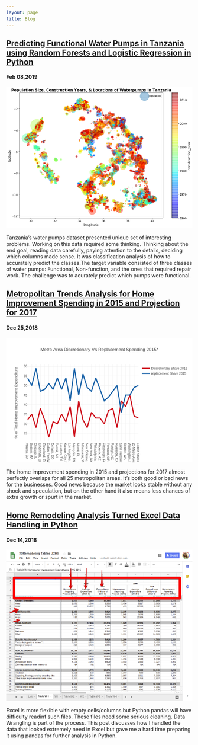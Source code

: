 ```yaml
---
layout: page
title: Blog
---
```

## [Predicting Functional Water Pumps in Tanzania using Random Forests and Logistic Regression in Python](https://itnext.io/predicting-functional-water-pumps-in-tanzania-using-random-forests-and-logistic-regression-in-ffa04b0617f2)
#### Feb 08,2019
![](/img/tanzania_water_pump.png)

Tanzania’s water pumps dataset presented unique set of interesting problems. Working on this data required some thinking. Thinking about the end goal, reading data carefully, paying attention to the details, deciding which columns made sense. It was classification analysis of how to accurately predict the classes.The target variable consisted of three classes of water pumps: Functional, Non-function, and the ones that required repair work.  The challenge was to acurately predict which pumps were functional.


## [Metropolitan Trends Analysis for Home Improvement Spending in 2015 and Projection for 2017](https://towardsdatascience.com/metropolitan-trends-analysis-for-home-improvement-spending-in-2015-and-projection-for-2017-ca2a8609ceba)
#### Dec 25,2018
![](/img/newplot.png)

The home improvement spending in 2015 and projections for 2017 almost perfectly overlaps for all 25 metropolitan areas. It’s both good or bad news for the businesses. Good news because the market looks stable without any shock and speculation, but on the other hand it also means less chances of extra growth or spurt in the market.


## [Home Remodeling Analysis Turned Excel Data Handling in Python](https://towardsdatascience.com/home-remodeling-analysis-turned-excel-data-handling-in-python-e1115f8302e4)
#### Dec 14,2018
![](/img/data_cleaning_excel.png)

Excel is more flexible with empty cells/columns but Python pandas will have difficulty readinf such files. These files need some serious cleaning. Data Wrangling is part of the process. This post discusses how I handled the data that looked extremely need in Excel but gave me a hard time preparing it using pandas for further analysis in Python.
